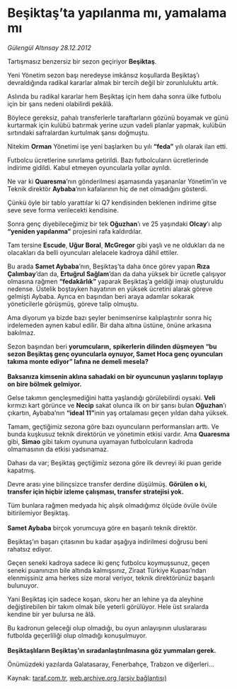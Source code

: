 # Beşiktaş’ta yapılanma mı, yamalama mı

*Gülengül Altınsay 28.12.2012*

<div class="yazi"><p>Tartışmasız benzersiz bir sezon geçiriyor <b>Beşiktaş</b>. </p>
<p>Yeni Yönetim sezon başı neredeyse imkânsız koşullarda Beşiktaş’ı devraldığında radikal kararlar almak bir tercih değil bir zorunluluktu artık.</p>
<p>Aslında bu radikal kararlar hem Beşiktaş için hem daha sonra ülke futbolu için bir şans nedeni olabilirdi pekâlâ. </p>
<p>Böylece gereksiz, pahalı transferlerle taraftarların gözünü boyamak ve günü kurtarmak için kulübü batırmak yerine uzun vadeli planlar yapmak, kulübün sırtındaki safralardan kurtulmak şansı doğmuştu.</p>
<p>Nitekim <b>Orman</b> Yönetimi işe yeni başlarken bu yılı <b>“feda”</b> yılı olarak ilan etti. </p>
<p>Futbolcu ücretlerine sınırlama getirildi. Bazı futbolcuların ücretlerinde indirime gidildi. Kabul etmeyen oyuncularla yollar ayrıldı.</p>
<p>Ne var ki <b>Quaresma</b>’nın gönderilmesi aşamasında yaşananlar Yönetim’in ve Teknik direktör <b>Aybaba</b>’nın kafalarının hiç de net olmadığını gösterdi.</p>
<p>Çünkü öyle bir tablo yarattılar ki Q7 kendisinden beklenen indirime gitse seve seve forma verilecekti kendisine.</p>
<p>Sonra genç diyebileceğimiz bir tek <b>Oğuzhan</b>’ı ve 25 yaşındaki <b>Olcay</b>’ı alıp <b>“yeniden yapılanma”</b> projesini rafa kaldırdılar.</p>
<p>Tam tersine <b>Escude</b>, <b>Uğur Boral</b>, <b>McGregor</b> gibi yaşlı ve ne oldukları da ne olacakları da belli oyuncuları alelacele kadroya dâhil ettiler.</p>
<p>Bu arada <b>Samet Aybaba</b>’nın, Beşiktaş’ta daha önce görev yapan <b>Rıza Çalımbay</b>’dan da, <b>Ertuğrul Sağlam</b>’dan da daha yüksek bir ücretle çalışıyor olmasına rağmen <b>“fedakârlık”</b> yaparak Beşiktaş’a geldiği imajı oluşturuldu nedense. Üstelik boştayken hayatının en yüksek ücretini alarak göreve gelmişti Aybaba. Ayrıca en başından beri araya adamlar sokarak yöneticilerle görüşmüş, göreve talip olmuştu.</p>
<p>Ama diyorum ya bizde bazı şeyler benimsenirse kalıplaştırılır sonra hiç irdelemeden aynen kabul edilir. Bir daha altına üstüne, önüne arkasına bakılmaz.</p>
<p>Sezon başından beri <b>yorumcuların,</b> <b>spikerlerin dilinden düşmeyen</b> <b>“bu sezon Beşiktaş genç oyuncularla oynuyor, Samet Hoca genç oyuncuları takıma monte ediyor” lafına ne demeli mesela?<br/><br/></b><b>Baksanıza kimsenin aklına sahadaki on bir oyuncunun yaşlarını toplayıp on bire bölmek gelmiyor.</b></p>
<p>Gelse takımın gençleşmediğini hatta yaşlandığı görülebilirdi oysaki. <b>Veli</b> kırmızı kart görünce ve <b>Necip</b> sakat olunca ilk on bir şansı bulan <b>Oğuzhan</b>’ı çıkartın, Aybaba’nın <b>“ideal 11”</b>inin yaş ortalaması geçen yıldan daha yüksek.</p>
<p>Tamam, geçtiğimiz sezona göre bazı oyuncuların performansları arttı. Ve bunda kuşkusuz teknik direktörün ve yönetimin etkisi vardır. Ama <b>Quaresma</b> gibi, <b>Simao</b> gibi takım oyununa uyamayan futbolcuların kadroda olmamasının da etkisi yadsınamaz.</p>
<p>Dahası da var; Beşiktaş geçtiğimiz sezona göre ilk devreyi iki puan geride kapatmış.</p>
<p>Devre arası yine bilinçsizce transfer derdine düşülmüş. <b>Görülen o ki, transfer için hiçbir izleme çalışması, transfer stratejisi yok.</b></p>
<p>Tüm bunlara rağmen medyada hiç alışık olmadığımız ölçüde övüle övüle bitirilemiyor Beşiktaş.<br/><br/><b>Samet Aybaba</b> birçok yorumcuya göre en başarılı teknik direktör.</p>
<p>Beşiktaş’ın başarı çıtasının bu kadar aşağıya indirilmesi doğrusu beni rahatsız ediyor.</p>
<p>Geçen seneki kadroya sadece iki genç futbolcu koymuşsunuz, geçen seneki puanınızın bile altında kalmışsınız, Ziraat Türkiye Kupası’ndan elenmişsiniz ama herkes size moral veriyor, teknik direktörünüz başarılı bulunuyor.</p>
<p>Yani Beşiktaş için sadece koşan, skoru her an lehine ya da aleyhine değiştirebilen bir takım olmak bile yeterli görülüyor. Hele üst sıralarda kendine bir yer bulursa ne âlâ.</p>
<p>Bu kadronun geleceği olup olmadığı, bu oyun anlayışının uluslararası futbolda geçerliliği olup olmadığı konuşulmuyor.<br/><br/><b>Beşiktaşlıların Beşiktaş’ın sıradanlaştırılmasına göz yummaları gerek.</b></p>
<p>Önümüzdeki yazılarda Galatasaray, Fenerbahçe, Trabzon ve diğerleri...</p>
</div>

Kaynak: [taraf.com.tr](http://www.taraf.com.tr/gulengul-altinsay/makale-besiktas-ta-yapilanma-mi-yamalama-mi.htm), [web.archive.org (arşiv bağlantısı)](http://web.archive.org/web/20131107154632/http://www.taraf.com.tr/gulengul-altinsay/makale-besiktas-ta-yapilanma-mi-yamalama-mi.htm)
